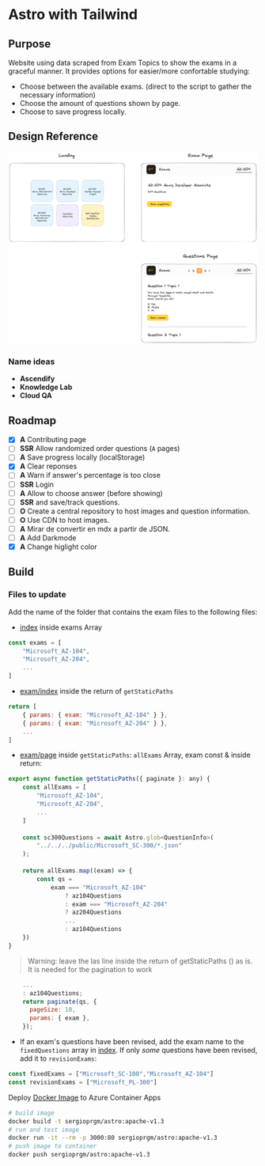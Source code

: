 # Astro with Tailwind

## Purpose

Website using data scraped from Exam Topics to show the exams in a graceful manner. It provides options for easier/more confortable studying:

- Choose between the available exams. (direct to the script to gather the necessary information)
- Choose the amount of questions shown by page.
- Choose to save progress locally.

## Design Reference

![Design Idea](img/Untitled-2023-06-01-2325.png)

### Name ideas

- **Ascendify**
- **Knowledge Lab**
- **Cloud QA**

## Roadmap

- [x] **A** Contributing page
- [ ] **SSR** Allow randomized order questions (`A` pages)
- [ ] **A** Save progress locally (localStorage)
- [x] **A** Clear reponses
- [ ] **A** Warn if answer's percentage is too close
- [ ] **SSR** Login
- [ ] **A** Allow to choose answer (before showing)
- [ ] **SSR** and save/track questions.
- [ ] **O** Create a central repository to host images and question information.
- [ ] **O** Use CDN to host images.
- [ ] **A** Mirar de convertir en mdx a partir de JSON.
- [ ] **A** Add Darkmode
- [x] **A** Change higlight color

## Build

### Files to update

Add the name of the folder that contains the exam files to the following files:

- [index](./src/pages/index.astro) inside exams Array

```js
const exams = [
    "Microsoft_AZ-104",
    "Microsoft_AZ-204",
    ...
]
```

- [exam/index](./src/pages/%5Bexam%5D/index.astro) inside the return of `getStaticPaths`

```js
return [
    { params: { exam: "Microsoft_AZ-104" } },
    { params: { exam: "Microsoft_AZ-204" } },
    ...
]
```

- [exam/page](./src/pages/%5Bexam%5D/%5Bpage%5D.astro) inside `getStaticPaths`: `allExams` Array, exam const & inside return:

```js
export async function getStaticPaths({ paginate }: any) {
    const allExams = [
        "Microsoft_AZ-104",
        "Microsoft_AZ-204",
        ...
    ]

    const sc300Questions = await Astro.glob<QuestionInfo>(
        "../../../public/Microsoft_SC-300/*.json"
    );

    return allExams.map((exam) => {
        const qs =
            exam === "Microsoft_AZ-104"
                ? az104Questions
                : exam === "Microsoft_AZ-204"
                ? az204Questions
                ...
                : az104Questions
    })
}
```

> Warning: leave the las line inside the return of getStaticPaths () as is. It is needed for the pagination to work

```js
    ...
    : az104Questions;
    return paginate(qs, {
      pageSize: 10,
      params: { exam },
    });
```

- If an exam's questions have been revised, add the exam name to the `fixedQuestions` array in [index](./src/pages/index.astro). If only *some* questions have been revised, add it to `revisionExams`:

```js
const fixedExams = ["Microsoft_SC-100","Microsoft_AZ-104"]
const revisionExams = ["Microsoft_PL-300"]
```

Deploy [Docker Image](https://hub.docker.com/repository/docker/sergioprgm/astro/general)
to Azure Container Apps

```sh
# build image
docker build -t sergioprgm/astro:apache-v1.3
# run and test image
docker run -it --rm -p 3000:80 sergioprgm/astro:apache-v1.3
# push image to container
docker push sergioprgm/astro:apache-v1.3
```
